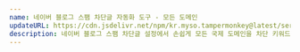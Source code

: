 ```yaml
---
name: 네이버 블로그 스팸 차단글 자동화 도구 - 모든 도메인
updateURL: https://cdn.jsdelivr.net/npm/kr.myso.tampermonkey@latest/service/com.naver.blog-antispam.domains.user.js
description: 네이버 블로그 스팸 차단글 설정에서 손쉽게 모든 국제 도메인을 차단 키워드로 등록 할 수 있습니다.
---
```

